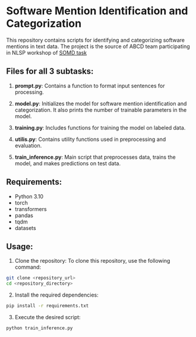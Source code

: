 # Software Mention Identification and Categorization

This repository contains scripts for identifying and categorizing software mentions in text data. The project is the source of ABCD team participating in NLSP workshop of [SOMD task](https://nfdi4ds.github.io/nslp2024/docs/somd_shared_task.html)

## Files for all 3 subtasks:

1. **prompt.py**: Contains a function to format input sentences for processing.

2. **model.py**: Initializes the model for software mention identification and categorization. It also prints the number of trainable parameters in the model.

3. **training.py**: Includes functions for training the model on labeled data.

4. **utilis.py**: Contains utility functions used in preprocessing and evaluation.

5. **train_inference.py**: Main script that preprocesses data, trains the model, and makes predictions on test data.

## Requirements:

- Python 3.10
- torch
- transformers
- pandas
- tqdm
- datasets


## Usage:

1. Clone the repository:
To clone this repository, use the following command:

```bash
git clone <repository_url>
cd <repository_directory>
```

2. Install the required dependencies:
```bash
pip install -r requirements.txt
```

3. Execute the desired script:
```bash
python train_inference.py
```


